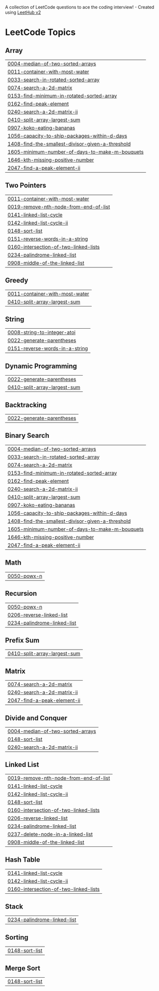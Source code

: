 A collection of LeetCode questions to ace the coding interview! - Created using [LeetHub v2](https://github.com/arunbhardwaj/LeetHub-2.0)
<!---LeetCode Topics Start-->
# LeetCode Topics
## Array
|  |
| ------- |
| [0004-median-of-two-sorted-arrays](https://github.com/anandKumar0432/leetcode-dsa/tree/master/0004-median-of-two-sorted-arrays) |
| [0011-container-with-most-water](https://github.com/anandKumar0432/leetcode-dsa/tree/master/0011-container-with-most-water) |
| [0033-search-in-rotated-sorted-array](https://github.com/anandKumar0432/leetcode-dsa/tree/master/0033-search-in-rotated-sorted-array) |
| [0074-search-a-2d-matrix](https://github.com/anandKumar0432/leetcode-dsa/tree/master/0074-search-a-2d-matrix) |
| [0153-find-minimum-in-rotated-sorted-array](https://github.com/anandKumar0432/leetcode-dsa/tree/master/0153-find-minimum-in-rotated-sorted-array) |
| [0162-find-peak-element](https://github.com/anandKumar0432/leetcode-dsa/tree/master/0162-find-peak-element) |
| [0240-search-a-2d-matrix-ii](https://github.com/anandKumar0432/leetcode-dsa/tree/master/0240-search-a-2d-matrix-ii) |
| [0410-split-array-largest-sum](https://github.com/anandKumar0432/leetcode-dsa/tree/master/0410-split-array-largest-sum) |
| [0907-koko-eating-bananas](https://github.com/anandKumar0432/leetcode-dsa/tree/master/0907-koko-eating-bananas) |
| [1056-capacity-to-ship-packages-within-d-days](https://github.com/anandKumar0432/leetcode-dsa/tree/master/1056-capacity-to-ship-packages-within-d-days) |
| [1408-find-the-smallest-divisor-given-a-threshold](https://github.com/anandKumar0432/leetcode-dsa/tree/master/1408-find-the-smallest-divisor-given-a-threshold) |
| [1605-minimum-number-of-days-to-make-m-bouquets](https://github.com/anandKumar0432/leetcode-dsa/tree/master/1605-minimum-number-of-days-to-make-m-bouquets) |
| [1646-kth-missing-positive-number](https://github.com/anandKumar0432/leetcode-dsa/tree/master/1646-kth-missing-positive-number) |
| [2047-find-a-peak-element-ii](https://github.com/anandKumar0432/leetcode-dsa/tree/master/2047-find-a-peak-element-ii) |
## Two Pointers
|  |
| ------- |
| [0011-container-with-most-water](https://github.com/anandKumar0432/leetcode-dsa/tree/master/0011-container-with-most-water) |
| [0019-remove-nth-node-from-end-of-list](https://github.com/anandKumar0432/leetcode-dsa/tree/master/0019-remove-nth-node-from-end-of-list) |
| [0141-linked-list-cycle](https://github.com/anandKumar0432/leetcode-dsa/tree/master/0141-linked-list-cycle) |
| [0142-linked-list-cycle-ii](https://github.com/anandKumar0432/leetcode-dsa/tree/master/0142-linked-list-cycle-ii) |
| [0148-sort-list](https://github.com/anandKumar0432/leetcode-dsa/tree/master/0148-sort-list) |
| [0151-reverse-words-in-a-string](https://github.com/anandKumar0432/leetcode-dsa/tree/master/0151-reverse-words-in-a-string) |
| [0160-intersection-of-two-linked-lists](https://github.com/anandKumar0432/leetcode-dsa/tree/master/0160-intersection-of-two-linked-lists) |
| [0234-palindrome-linked-list](https://github.com/anandKumar0432/leetcode-dsa/tree/master/0234-palindrome-linked-list) |
| [0908-middle-of-the-linked-list](https://github.com/anandKumar0432/leetcode-dsa/tree/master/0908-middle-of-the-linked-list) |
## Greedy
|  |
| ------- |
| [0011-container-with-most-water](https://github.com/anandKumar0432/leetcode-dsa/tree/master/0011-container-with-most-water) |
| [0410-split-array-largest-sum](https://github.com/anandKumar0432/leetcode-dsa/tree/master/0410-split-array-largest-sum) |
## String
|  |
| ------- |
| [0008-string-to-integer-atoi](https://github.com/anandKumar0432/leetcode-dsa/tree/master/0008-string-to-integer-atoi) |
| [0022-generate-parentheses](https://github.com/anandKumar0432/leetcode-dsa/tree/master/0022-generate-parentheses) |
| [0151-reverse-words-in-a-string](https://github.com/anandKumar0432/leetcode-dsa/tree/master/0151-reverse-words-in-a-string) |
## Dynamic Programming
|  |
| ------- |
| [0022-generate-parentheses](https://github.com/anandKumar0432/leetcode-dsa/tree/master/0022-generate-parentheses) |
| [0410-split-array-largest-sum](https://github.com/anandKumar0432/leetcode-dsa/tree/master/0410-split-array-largest-sum) |
## Backtracking
|  |
| ------- |
| [0022-generate-parentheses](https://github.com/anandKumar0432/leetcode-dsa/tree/master/0022-generate-parentheses) |
## Binary Search
|  |
| ------- |
| [0004-median-of-two-sorted-arrays](https://github.com/anandKumar0432/leetcode-dsa/tree/master/0004-median-of-two-sorted-arrays) |
| [0033-search-in-rotated-sorted-array](https://github.com/anandKumar0432/leetcode-dsa/tree/master/0033-search-in-rotated-sorted-array) |
| [0074-search-a-2d-matrix](https://github.com/anandKumar0432/leetcode-dsa/tree/master/0074-search-a-2d-matrix) |
| [0153-find-minimum-in-rotated-sorted-array](https://github.com/anandKumar0432/leetcode-dsa/tree/master/0153-find-minimum-in-rotated-sorted-array) |
| [0162-find-peak-element](https://github.com/anandKumar0432/leetcode-dsa/tree/master/0162-find-peak-element) |
| [0240-search-a-2d-matrix-ii](https://github.com/anandKumar0432/leetcode-dsa/tree/master/0240-search-a-2d-matrix-ii) |
| [0410-split-array-largest-sum](https://github.com/anandKumar0432/leetcode-dsa/tree/master/0410-split-array-largest-sum) |
| [0907-koko-eating-bananas](https://github.com/anandKumar0432/leetcode-dsa/tree/master/0907-koko-eating-bananas) |
| [1056-capacity-to-ship-packages-within-d-days](https://github.com/anandKumar0432/leetcode-dsa/tree/master/1056-capacity-to-ship-packages-within-d-days) |
| [1408-find-the-smallest-divisor-given-a-threshold](https://github.com/anandKumar0432/leetcode-dsa/tree/master/1408-find-the-smallest-divisor-given-a-threshold) |
| [1605-minimum-number-of-days-to-make-m-bouquets](https://github.com/anandKumar0432/leetcode-dsa/tree/master/1605-minimum-number-of-days-to-make-m-bouquets) |
| [1646-kth-missing-positive-number](https://github.com/anandKumar0432/leetcode-dsa/tree/master/1646-kth-missing-positive-number) |
| [2047-find-a-peak-element-ii](https://github.com/anandKumar0432/leetcode-dsa/tree/master/2047-find-a-peak-element-ii) |
## Math
|  |
| ------- |
| [0050-powx-n](https://github.com/anandKumar0432/leetcode-dsa/tree/master/0050-powx-n) |
## Recursion
|  |
| ------- |
| [0050-powx-n](https://github.com/anandKumar0432/leetcode-dsa/tree/master/0050-powx-n) |
| [0206-reverse-linked-list](https://github.com/anandKumar0432/leetcode-dsa/tree/master/0206-reverse-linked-list) |
| [0234-palindrome-linked-list](https://github.com/anandKumar0432/leetcode-dsa/tree/master/0234-palindrome-linked-list) |
## Prefix Sum
|  |
| ------- |
| [0410-split-array-largest-sum](https://github.com/anandKumar0432/leetcode-dsa/tree/master/0410-split-array-largest-sum) |
## Matrix
|  |
| ------- |
| [0074-search-a-2d-matrix](https://github.com/anandKumar0432/leetcode-dsa/tree/master/0074-search-a-2d-matrix) |
| [0240-search-a-2d-matrix-ii](https://github.com/anandKumar0432/leetcode-dsa/tree/master/0240-search-a-2d-matrix-ii) |
| [2047-find-a-peak-element-ii](https://github.com/anandKumar0432/leetcode-dsa/tree/master/2047-find-a-peak-element-ii) |
## Divide and Conquer
|  |
| ------- |
| [0004-median-of-two-sorted-arrays](https://github.com/anandKumar0432/leetcode-dsa/tree/master/0004-median-of-two-sorted-arrays) |
| [0148-sort-list](https://github.com/anandKumar0432/leetcode-dsa/tree/master/0148-sort-list) |
| [0240-search-a-2d-matrix-ii](https://github.com/anandKumar0432/leetcode-dsa/tree/master/0240-search-a-2d-matrix-ii) |
## Linked List
|  |
| ------- |
| [0019-remove-nth-node-from-end-of-list](https://github.com/anandKumar0432/leetcode-dsa/tree/master/0019-remove-nth-node-from-end-of-list) |
| [0141-linked-list-cycle](https://github.com/anandKumar0432/leetcode-dsa/tree/master/0141-linked-list-cycle) |
| [0142-linked-list-cycle-ii](https://github.com/anandKumar0432/leetcode-dsa/tree/master/0142-linked-list-cycle-ii) |
| [0148-sort-list](https://github.com/anandKumar0432/leetcode-dsa/tree/master/0148-sort-list) |
| [0160-intersection-of-two-linked-lists](https://github.com/anandKumar0432/leetcode-dsa/tree/master/0160-intersection-of-two-linked-lists) |
| [0206-reverse-linked-list](https://github.com/anandKumar0432/leetcode-dsa/tree/master/0206-reverse-linked-list) |
| [0234-palindrome-linked-list](https://github.com/anandKumar0432/leetcode-dsa/tree/master/0234-palindrome-linked-list) |
| [0237-delete-node-in-a-linked-list](https://github.com/anandKumar0432/leetcode-dsa/tree/master/0237-delete-node-in-a-linked-list) |
| [0908-middle-of-the-linked-list](https://github.com/anandKumar0432/leetcode-dsa/tree/master/0908-middle-of-the-linked-list) |
## Hash Table
|  |
| ------- |
| [0141-linked-list-cycle](https://github.com/anandKumar0432/leetcode-dsa/tree/master/0141-linked-list-cycle) |
| [0142-linked-list-cycle-ii](https://github.com/anandKumar0432/leetcode-dsa/tree/master/0142-linked-list-cycle-ii) |
| [0160-intersection-of-two-linked-lists](https://github.com/anandKumar0432/leetcode-dsa/tree/master/0160-intersection-of-two-linked-lists) |
## Stack
|  |
| ------- |
| [0234-palindrome-linked-list](https://github.com/anandKumar0432/leetcode-dsa/tree/master/0234-palindrome-linked-list) |
## Sorting
|  |
| ------- |
| [0148-sort-list](https://github.com/anandKumar0432/leetcode-dsa/tree/master/0148-sort-list) |
## Merge Sort
|  |
| ------- |
| [0148-sort-list](https://github.com/anandKumar0432/leetcode-dsa/tree/master/0148-sort-list) |
<!---LeetCode Topics End-->